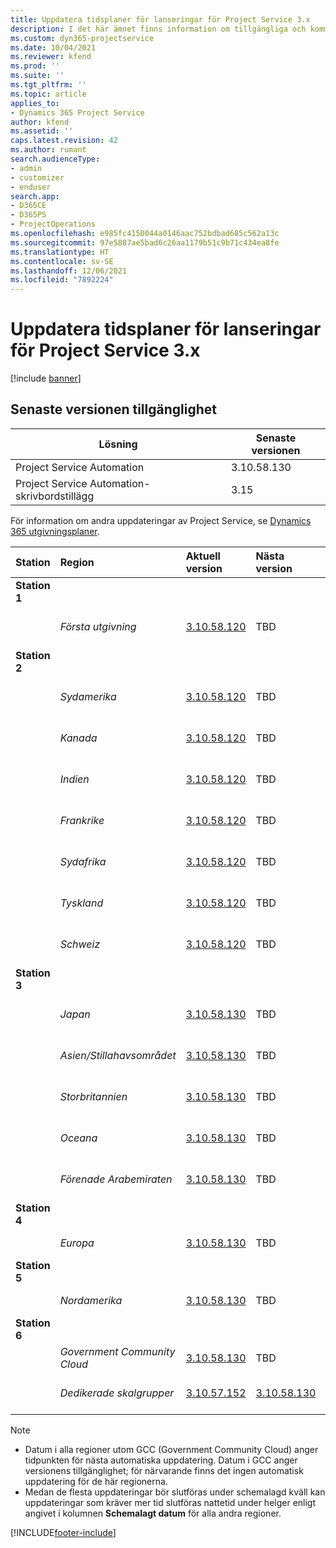 ```yaml
---
title: Uppdatera tidsplaner för lanseringar för Project Service 3.x
description: I det här ämnet finns information om tillgängliga och kommande versioner av Dynamics 365 Project Service Automation.
ms.custom: dyn365-projectservice
ms.date: 10/04/2021
ms.reviewer: kfend
ms.prod: ''
ms.suite: ''
ms.tgt_pltfrm: ''
ms.topic: article
applies_to:
- Dynamics 365 Project Service
author: kfend
ms.assetid: ''
caps.latest.revision: 42
ms.author: rumant
search.audienceType:
- admin
- customizer
- enduser
search.app:
- D365CE
- D365PS
- ProjectOperations
ms.openlocfilehash: e985fc4150044a0146aac752bdbad685c562a13c
ms.sourcegitcommit: 97e5887ae5bad6c26aa1179b51c9b71c434ea8fe
ms.translationtype: HT
ms.contentlocale: sv-SE
ms.lasthandoff: 12/06/2021
ms.locfileid: "7892224"
---
```

# <a name="update-release-schedule-for-project-service-3x"></a>Uppdatera tidsplaner för lanseringar för Project Service 3.x

[!include [banner](../includes/psa-now-project-operations.md)]

## <a name="latest-version-availability"></a>Senaste versionen tillgänglighet

| Lösning  | Senaste versionen |
|-------|----|
| Project Service Automation    | 3.10.58.130 |
| Project Service Automation-skrivbordstillägg                | 3.15          |

För information om andra uppdateringar av Project Service, se [Dynamics 365 utgivningsplaner](/dynamics365/release-plans/). 

| Station  | Region | Aktuell version | Nästa version |  Schemalagt datum
| :---   | :---   | :---   | :---   |:---   |         
|<strong>Station 1</strong> | |  |  | |
| | <i>Första utgivning</i> | [3.10.58.120](whats-new-ur-37.md) | TBD | 03 december 2021
|<strong>Station 2</strong> | |  |  | |
| | <i>Sydamerika</i> | [3.10.58.120](whats-new-ur-37.md) | TBD | 10 december 2021
| | <i>Kanada</i> | [3.10.58.120](whats-new-ur-37.md) | TBD | 10 december 2021
| | <i>Indien</i> | [3.10.58.120](whats-new-ur-37.md) | TBD | 10 december 2021
| | <i>Frankrike</i> | [3.10.58.120](whats-new-ur-37.md) | TBD | 10 december 2021
| | <i>Sydafrika</i> | [3.10.58.120](whats-new-ur-37.md) | TBD | 10 december 2021
| | <i>Tyskland</i> | [3.10.58.120](whats-new-ur-37.md) | TBD | 10 december 2021
| | <i>Schweiz</i> | [3.10.58.120](whats-new-ur-37.md) | TBD | 10 december 2021
|<strong>Station 3</strong> | |  |  | |
| | <i>Japan</i> | [3.10.58.130](whats-new-ur-37-5.md) | TBD | 17 december 2021
| | <i>Asien/Stillahavsområdet</i> | [3.10.58.130](whats-new-ur-37-5.md) | TBD | 17 december 2021
| | <i>Storbritannien</i> | [3.10.58.130](whats-new-ur-37-5.md) | TBD | 17 december 2021
| | <i>Oceana</i> | [3.10.58.130](whats-new-ur-37-5.md) | TBD | 17 december 2021
| | <i>Förenade Arabemiraten</i> | [3.10.58.130](whats-new-ur-37-5.md) | TBD | 17 december 2021
|<strong>Station 4</strong> | |  |  | |
| | <i>Europa</i> | [3.10.58.130](whats-new-ur-37-5.md) | TBD | 07 januari 2022
|<strong>Station 5</strong> | |  |  | |
| | <i>Nordamerika</i> | [3.10.58.130](whats-new-ur-37-5.md) | TBD | 14 januari 2022
|<strong>Station 6</strong> | |  |  | |
| | <i>Government Community Cloud</i> | [3.10.58.130](whats-new-ur-37-5.md) | TBD | 14 januari 2022
| | <i>Dedikerade skalgrupper</i> | [3.10.57.152](whats-new-ur-36.md) | [3.10.58.130](whats-new-ur-37-5.md) | 10 december 2021



>[!Note]
> - Datum i alla regioner utom GCC (Government Community Cloud) anger tidpunkten för nästa automatiska uppdatering. Datum i GCC anger versionens tillgänglighet; för närvarande finns det ingen automatisk uppdatering för de här regionerna.
> - Medan de flesta uppdateringar bör slutföras under schemalagd kväll kan uppdateringar som kräver mer tid slutföras nattetid under helger enligt angivet i kolumnen **Schemalagt datum** för alla andra regioner.


[!INCLUDE[footer-include](../includes/footer-banner.md)]
